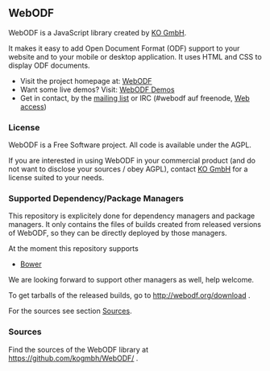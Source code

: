 ## WebODF

WebODF is a JavaScript library created by [KO GmbH](http://kogmbh.com).

It makes it easy to add Open Document Format (ODF) support to your website and to your mobile or desktop application. It uses HTML and CSS to display ODF documents.

* Visit the project homepage at: [WebODF](http://webodf.org)
* Want some live demos? Visit: [WebODF Demos](http://webodf.org/demos/)
* Get in contact, by the [mailing list](https://lists.opendocsociety.org/mailman/listinfo/webodf) or IRC (#webodf auf freenode, [Web access](http://webchat.freenode.net/?nick=webodfcurious_gh&channels=webodf))

### License

WebODF is a Free Software project. All code is available under the AGPL.

If you are interested in using WebODF in your commercial product
(and do not want to disclose your sources / obey AGPL),
contact [KO GmbH](http://kogmbh.com) for a license suited to your needs.


### Supported Dependency/Package Managers

This repository is explicitely done for dependency managers and package managers.
It only contains the files of builds created from released versions of WebODF, so
they can be directly deployed by those managers.

At the moment this repository supports
* [Bower](http://bower.io/)

We are looking forward to support other managers as well, help welcome.

To get tarballs of the released builds, go to http://webodf.org/download .

For the sources see section [Sources](#Sources).


### Sources

Find the sources of the WebODF library at https://github.com/kogmbh/WebODF/ .
